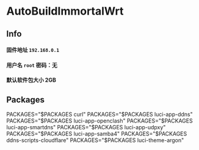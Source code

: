# AutoBuildImmortalWrt

## Info

#### 固件地址 `192.168.0.1`

#### 用户名 `root` 密码：无

#### 默认软件包大小 2GB 

## Packages

PACKAGES="$PACKAGES curl"
PACKAGES="$PACKAGES luci-app-ddns"
PACKAGES="$PACKAGES luci-app-openclash"
PACKAGES="$PACKAGES luci-app-smartdns"
PACKAGES="$PACKAGES luci-app-udpxy"
PACKAGES="$PACKAGES luci-app-samba4"
PACKAGES="$PACKAGES ddns-scripts-cloudflare"
PACKAGES="$PACKAGES luci-theme-argon"


